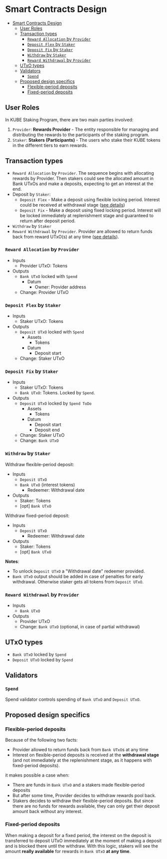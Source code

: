 # Smart Contracts Design

- [Smart Contracts Design](#smart-contracts-design)
  - [User Roles](#user-roles)
  - [Transaction types](#transaction-types)
    - [`Reward Allocation` by `Provider`](#reward-allocation-by-provider)
    - [`Deposit Flex` by `Staker`](#deposit-flex-by-staker)
    - [`Deposit Fix` by `Staker`](#deposit-fix-by-staker)
    - [`Withdraw` by `Staker`](#withdraw-by-staker)
    - [`Reward Withdrawal` by `Provider`](#reward-withdrawal-by-provider)
  - [UTxO types](#utxo-types)
  - [Validators](#validators)
    - [`Spend`](#spend)
  - [Proposed design specifics](#proposed-design-specifics)
    - [Flexible-period deposits](#flexible-period-deposits)
    - [Fixed-period deposits](#fixed-period-deposits)


## User Roles

In KUBE Staking Program, there are two main parties involved:

1. `Provider`: **Rewards Provider** - The entity responsible for managing and distributing the rewards to the participants of the staking program.
2. `Staker`: **Stakers (Participants)** - The users who stake their KUBE tokens in the different tiers to earn rewards.

## Transaction types

- `Reward Allocation` by `Provider`. The sequence begins with allocating rewards by Provider. Then stakers could see the allocated amount in Bank UTxOs and make a deposits, expecting to get an interest at the end.
- Deposit by `Staker`:
   - `Deposit Flex` - Make a deposit using flexible locking period. Interest could be received at withdrawal stage ([see details](#flex-spec))
   - `Deposit Fix` - Make a deposit using fixed locking period. Interest will be locked immediately at replenishment stage and guaranteed to return after deposit period. 
- `Withdraw` by `Staker`
- `Reward Withdrawal` by `Provider`. Provider are allowed to return funds back from reward UTxO(s) at any time ([see details](#flex-spec)).


### `Reward Allocation` by `Provider`

- Inputs
  - Provider UTxO: Tokens
- Outputs
  - `Bank UTxO` locked with `Spend`
    - Datum
      - Owner: Provider address
  - Change: Provider UTxO

### `Deposit Flex` by `Staker`

- Inputs
  - Staker UTxO: Tokens
- Outputs
  - `Deposit UTxO` locked with `Spend`
    - Assets
      - Tokens
    - Datum
      - Deposit start
  - Change: Staker UTxO


### `Deposit Fix` by `Staker`

- Inputs
  - Staker UTxO: Tokens
  - `Bank UTxO`: Tokens. Locked by `Spend`.
- Outputs
  - `Deposit UTxO` locked by `Spend ToDo`
    - Assets
      - Tokens
    - Datum
      - Deposit start
      - Deposit end
  - Change: Staker UTxO
  - Change: `Bank UTxO`


### `Withdraw` by `Staker`

Withdraw flexible-period deposit:

- Inputs
  - `Deposit UTxO`
  - `Bank UTxO` (interest tokens)
    - Redeemer: Withdrawal date
- Outputs
  - Staker: Tokens
  - [opt] `Bank UTxO`

Withdraw fixed-period deposit:

- Inputs
  - `Deposit UTxO`
    - Redeemer: Withdrawal date
- Outputs
  - Staker: Tokens
  - [opt] `Bank UTxO`

**Notes**:
- To unlock `Deposit UTxO` a "Withdrawal date" redeemer provided.
- `Bank UTxO` output should be added in case of penalties for early withdrawal. Otherwise staker gets all tokens from `Deposit UTxO`.


### `Reward Withdrawal` by `Provider`

- Inputs
  - `Bank UTxO`
- Outputs
  - Provider UTxO
  - Change: `Bank UTxO` (optional, in case of partial withdrawal)

## UTxO types

- `Bank UTxO` locked by `Spend`
- `Deposit UTxO` locked by `Spend`


## Validators

### `Spend`

Spend validator controls spending of `Bank UTxO` and `Deposit UTxO`.


## Proposed design specifics

### Flexible-period deposits<a name="flex-spec"></a>

Because of the following two facts:
- Provider allowed to return funds back from `Bank UTxO`s at any time
- Interest on flexible-period deposits is received at the **withdrawal stage** (and not immediately at the replenishment stage, as it happens with fixed-period deposits).

it makes possible a case when:
- There are funds in `Bank UTxO` and a stakers made flexible-period deposits
- But after some time, Provider decides to withdraw rewards pool back. 
- Stakers decides to withdraw their flexible-period deposits. But since there are no funds for rewards available, they can only get their deposit amount back without any interest. 

### Fixed-period deposits<a name="fix-spec"></a>

When making a deposit for a fixed period, the interest on the deposit is transferred to deposit UTxO immediately at the moment of making a deposit and is blocked there until the withdraw. With this logic, stakers will see the amount **really available** for rewards in `Bank UTxO` **at any time**.